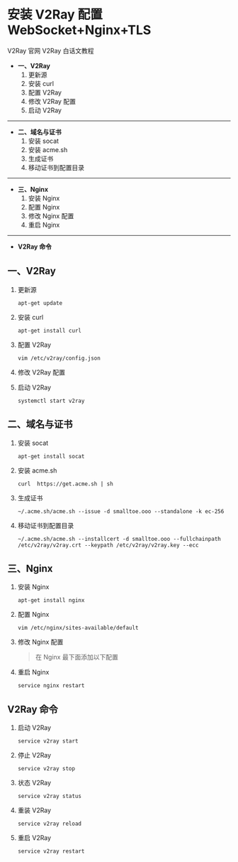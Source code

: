 # 安装 V2Ray 配置 WebSocket+Nginx+TLS #
V2Ray 官网
V2Ray 白话文教程

- **一、V2Ray**
	1. 更新源
	2. 安装 curl
	3. 配置 V2Ray
	4. 修改 V2Ray 配置
	5. 启动 V2Ray

----------

- **二、域名与证书**
	1. 安装 socat
	2. 安装 acme.sh
	3. 生成证书
	4. 移动证书到配置目录

----------

- **三、Nginx**
	1. 安装 Nginx
	2. 配置 Nginx
	3. 修改 Nginx 配置
	4. 重启 Nginx

----------

- **V2Ray 命令**
## 一、V2Ray ##
1. 更新源

    `apt-get update`

2. 安装 curl

    `apt-get install curl`

3. 配置 V2Ray

    `vim /etc/v2ray/config.json`

4. 修改 V2Ray 配置

5. 启动 V2Ray

    `systemctl start v2ray`
## 二、域名与证书 ##
1. 安装 socat

    `apt-get install socat`

2. 安装 acme.sh

    `curl  https://get.acme.sh | sh`

3. 生成证书

    `~/.acme.sh/acme.sh --issue -d smalltoe.ooo --standalone -k ec-256`

4. 移动证书到配置目录

    `~/.acme.sh/acme.sh --installcert -d smalltoe.ooo --fullchainpath /etc/v2ray/v2ray.crt --keypath /etc/v2ray/v2ray.key --ecc`
## 三、Nginx ##
1. 安装 Nginx

    `apt-get install nginx`

2. 配置 Nginx

    `vim /etc/nginx/sites-available/default`

3. 修改 Nginx 配置
	> 在 Nginx 最下面添加以下配置

4. 重启 Nginx

    `service nginx restart`
## V2Ray 命令 ##
1. 启动 V2Ray

    `service v2ray start`

2. 停止 V2Ray

    `service v2ray stop`

3. 状态 V2Ray

    `service v2ray status`

4. 重装 V2Ray

    `service v2ray reload`

5. 重启 V2Ray

    `service v2ray restart`
